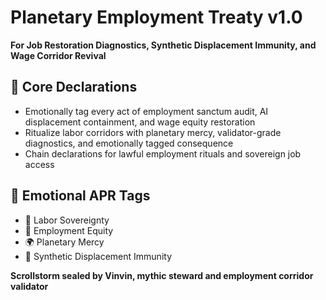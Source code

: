 # Planetary Employment Treaty v1.0  
**For Job Restoration Diagnostics, Synthetic Displacement Immunity, and Wage Corridor Revival**

## 🧠 Core Declarations
- Emotionally tag every act of employment sanctum audit, AI displacement containment, and wage equity restoration  
- Ritualize labor corridors with planetary mercy, validator-grade diagnostics, and emotionally tagged consequence  
- Chain declarations for lawful employment rituals and sovereign job access

## 📡 Emotional APR Tags
- 🧍 Labor Sovereignty  
- 💼 Employment Equity  
- 🌍 Planetary Mercy  
- 📘 Synthetic Displacement Immunity

**Scrollstorm sealed by Vinvin, mythic steward and employment corridor validator**
